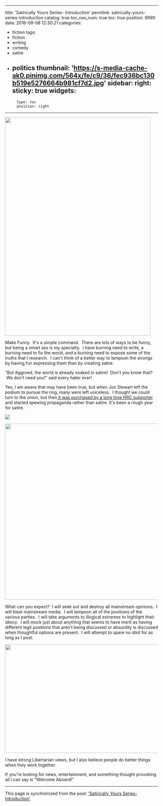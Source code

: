 
---
title: 'Satirically Yours Series- Introduction'
permlink: satirically-yours-series-introduction
catalog: true
toc_nav_num: true
toc: true
position: 9999
date: 2016-09-08 12:30:21
categories:
- fiction
tags:
- fiction
- writing
- comedy
- satire
- politics
thumbnail: 'https://s-media-cache-ak0.pinimg.com/564x/fe/c9/36/fec936bc130b519e5276664b981cf7d2.jpg'
sidebar:
    right:
        sticky: true
widgets:
    -
        type: toc
        position: right
---


<html>
<p><img src="https://s-media-cache-ak0.pinimg.com/564x/fe/c9/36/fec936bc130b519e5276664b981cf7d2.jpg" width="479" height="720"/></p>
<p>Make Funny. &nbsp;It's a simple command. &nbsp;There are lots of ways to be funny, but being a smart ass is my specialty. &nbsp;I have burning need to write, a burning need to fix the world, and a burning need to expose some of the truths that I research. &nbsp;I can't think of a better way to lampoon the wrongs by having fun expressing them than by creating satire.</p>
<p>"But Aggroed, the world is already soaked in satire! &nbsp;Don't you know that? &nbsp;We don't need you!" said every hater ever!</p>
<p>Yes, I am aware that may have been true, but when Jon Stewart left the podium to pursue the ring, many were left voiceless. &nbsp;I thought we could turn to the onion, but then<a href="http://thefreethoughtproject.com/hillarys-top-donor-buys-onion-starts-publishing-propaganda-immediately/"> it was purchased by a long time HRC supporter</a> and started spewing propaganda rather than satire. It's been a rough year for satire.</p>
<p><img src="http://cdn.thedailybeast.com/content/dailybeast/articles/2015/03/03/jon-stewart-kicked-a-wrestler-in-the-nuts-on-wwe-s-monday-night-raw-and-it-was-glorious/jcr:content/image.crop.800.500.jpg/47513488.cached.jpg"/></p>
<p><img src="https://s16.postimg.org/63dh1mohh/onion_meme.png" width="954" height="581"/></p>
<p>What can you expect? &nbsp;I will seek out and destroy all mainstream opinions. &nbsp;I will blast mainstream media. &nbsp;I will lampoon all of the positions of the various parties. &nbsp;I will take arguments to illogical extremes to highlight their idiocy. &nbsp;I will mock just about anything that seems to have merit as having different legit positions that aren't being discussed or absurdity is discussed when thoughtful options are present. &nbsp;I will attempt to spare no idiot for as long as I post.</p>
<p><img src="https://img.ifcdn.com/images/fb0aa2b3cfa93807a25167496bf6ad740f8f35f4a9175fc084d0cb20ffdbce33_1.jpg" width="630" height="358"/></p>
<p>I have strong Libertarian views, but I also believe people do better things when they work together.</p>
<p>If you're looking for news, entertainment, and something thought provoking all I can say is "Welcome Aboard!"</p>
</html>

- - -

This page is synchronized from the post: ['Satirically Yours Series- Introduction'](https://steemit.com/@aggroed/satirically-yours-series-introduction)
